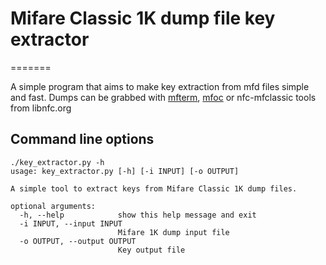 # Mifare Classic 1K dump file key extractor
=======

A simple program that aims to make key extraction from mfd files simple and fast.
Dumps can be grabbed with [mfterm](https://github.com/4ZM/mfterm), [mfoc](https://github.com/nfc-tools/mfoc) or nfc-mfclassic tools from libnfc.org

## Command line options
```
./key_extractor.py -h
usage: key_extractor.py [-h] [-i INPUT] [-o OUTPUT]

A simple tool to extract keys from Mifare Classic 1K dump files.

optional arguments:
  -h, --help            show this help message and exit
  -i INPUT, --input INPUT
                        Mifare 1K dump input file
  -o OUTPUT, --output OUTPUT
                        Key output file
```
